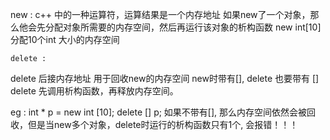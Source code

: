 
new :
	c++ 中的一种运算符，运算结果是一个内存地址
	如果new了一个对象，那么他会先分配对象所需要的内存空间，然后再运行该对象的析构函数
	new int[10] 分配10个int 大小的内存空间

	delete :
delete 后接内存地址
用于回收new的内存空间
new时带有[], delete 也要带有 []
delete 先调用析构函数，再释放内存空间。

eg :
int * p = new int [10];
delete [] p;
如果不带有[], 那么内存空间依然会被回收，但是当new多个对象，delete时运行的析构函数只有1个, 会报错！！！

